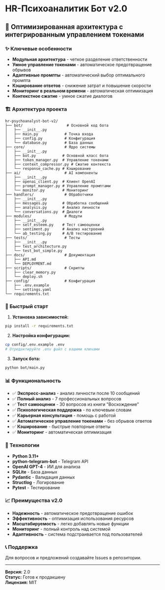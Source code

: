 # HR-Психоаналитик Бот v2.0

## 🎯 Оптимизированная архитектура с интегрированным управлением токенами

### ✨ Ключевые особенности

- **Модульная архитектура** - четкое разделение ответственности
- **Умное управление токенами** - автоматическое предотвращение обрывов
- **Адаптивные промпты** - автоматический выбор оптимального промпта
- **Кэширование ответов** - снижение затрат и повышение скорости
- **Мониторинг в реальном времени** - автоматическая оптимизация
- **Контекстное сжатие** - умное сжатие диалогов

### 🏗️ Архитектура проекта

```
hr-psychoanalyst-bot-v2/
├── bot/                    # Основной код бота
│   ├── __init__.py
│   ├── main.py            # Точка входа
│   ├── config.py          # Конфигурация
│   └── database.py        # База данных
├── core/                  # Ядро системы
│   ├── __init__.py
│   ├── bot.py            # Основной класс бота
│   ├── token_manager.py  # Управление токенами
│   ├── context_compressor.py # Сжатие контекста
│   └── response_cache.py # Кэширование
├── ai/                    # AI компоненты
│   ├── __init__.py
│   ├── openai_client.py  # Клиент OpenAI
│   ├── prompt_manager.py # Управление промптами
│   └── monitor.py        # Мониторинг
├── handlers/              # Обработчики
│   ├── __init__.py
│   ├── messages.py       # Обработка сообщений
│   ├── analysis.py       # Анализ личности
│   └── conversations.py  # Диалоги
├── modules/               # Модули
│   ├── __init__.py
│   ├── self_esteem.py    # Тест самооценки
│   ├── sentiment.py      # Анализ настроений
│   └── ab_testing.py     # A/B тестирование
├── tests/                 # Тесты
│   ├── __init__.py
│   ├── test_architecture.py
│   └── test_bot_simple.py
├── docs/                  # Документация
│   ├── API.md
│   └── DEPLOYMENT.md
├── scripts/               # Скрипты
│   ├── clear_memory.py
│   └── deploy.sh
├── config/                # Конфигурация
│   ├── .env.example
│   └── settings.yaml
└── requirements.txt
```

### 🚀 Быстрый старт

1. **Установка зависимостей:**
```bash
pip install -r requirements.txt
```

2. **Настройка конфигурации:**
```bash
cp config/.env.example .env
# Отредактируйте .env файл с вашими ключами
```

3. **Запуск бота:**
```bash
python bot/main.py
```

### 📊 Функциональность

- ✅ **Экспресс-анализ** - анализ личности после 10 сообщений
- ✅ **Полный анализ** - 7 профессиональных вопросов
- ✅ **Тест самооценки** - 30 вопросов из книги "Восхождение"
- ✅ **Психологическая поддержка** - по ключевым словам
- ✅ **Карьерная консультация** - помощь с работой
- ✅ **Автоматическое управление токенами** - без обрывов ответов
- ✅ **Кэширование** - быстрые повторные ответы
- ✅ **Мониторинг** - автоматическая оптимизация

### 🔧 Технологии

- **Python 3.11+**
- **python-telegram-bot** - Telegram API
- **OpenAI GPT-4** - ИИ для анализа
- **SQLite** - База данных
- **Pydantic** - Валидация данных
- **Structlog** - Логирование
- **Pytest** - Тестирование

### 📈 Преимущества v2.0

- **Надежность** - автоматическое предотвращение ошибок
- **Эффективность** - оптимизация использования ресурсов
- **Масштабируемость** - легко добавлять новые функции
- **Мониторинг** - полный контроль над системой
- **Адаптивность** - система подстраивается под пользователей

### 📞 Поддержка

Для вопросов и предложений создавайте Issues в репозитории.

---

**Версия:** 2.0  
**Статус:** Готов к продакшену  
**Лицензия:** MIT
